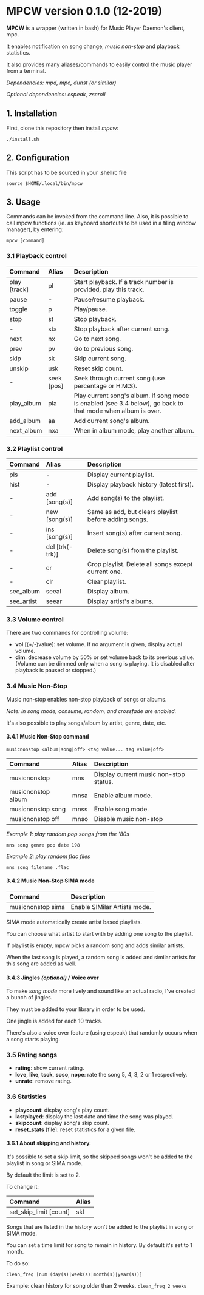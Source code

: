 # **MPCW** version 0.1.0 (12-2019)

**MPCW** is a wrapper (written in bash) for Music Player Daemon's client, mpc.

It enables notification on song change, *music non-stop* and playback statistics.

It also provides many aliases/commands to easily control the music player from a terminal.

*Dependencies: mpd, mpc, dunst (or similar)*

*Optional dependencies: espeak, zscroll*


## 1. Installation

First, clone this repository then install *mpcw*:

`./install.sh`


## 2. Configuration

This script has to be sourced in your .shellrc file

`source $HOME/.local/bin/mpcw`


## 3. Usage

Commands can be invoked from the command line. Also, it is possible to call mpcw functions (ie. as keyboard shortcuts to be used in a tiling window manager), by entering:

`mpcw [command]`


### 3.1 Playback control

|Command       |Alias      |Description
|:-------------|:----------|:----------
|play [track]  |pl         |Start playback. If a track number is provided, play this track.
|pause         |-          |Pause/resume playback.
|toggle        |p          |Play/pause.
|stop          |st         |Stop playback.
|-             |sta        |Stop playback after current song.
|next          |nx         |Go to next song.
|prev          |pv         |Go to previous song.
|skip          |sk         |Skip current song.
|unskip        |usk        |Reset skip count.
|-             |seek [pos] |Seek through current song (use percentage or H:M:S).
|play_album    |pla        |Play current song's album. If song mode is enabled (see 3.4 below), go back to that mode when album is over.
|add_album     |aa         |Add current song's album.
|next_album    |nxa        | When in album mode, play another album.


### 3.2 Playlist control

|Command    |Alias              |Description
|:----------|:------------------|:----------
|pls        |-                  |Display current playlist.
|hist       |-                  |Display playback history (latest first).
|-          |add [song(s)]      |Add song(s) to the playlist.
|-          |new [song(s)]      |Same as add, but clears playlist before adding songs.
|-          |ins [song(s)]      |Insert song(s) after current song.
|-          |del [trk(-trk)]    |Delete song(s) from the playlist.
|-          |cr                 |Crop playlist. Delete all songs except current one.
|-          |clr                |Clear playlist.
|see_album  |seeal              |Display album.
|see_artist |seear              |Display artist's albums.


### 3.3 Volume control

There are two commands for controlling volume:

- **vol** [(+/-)value]: set volume. If no argument is given, display actual volume.
- **dim**: decrease volume by 50% or set volume back to its previous value. (Volume can be dimmed only when a song is playing. It is disabled after playback is paused or stopped.)


### 3.4 Music Non-Stop

Music non-stop enables non-stop playback of songs or albums.

*Note: in song mode, consume, random, and crossfade are enabled.*

It's also possible to play songs/album by artist, genre, date, etc.


#### 3.4.1 Music Non-Stop command

`musicnonstop <album|song|off> <tag value... tag value|off>`

|Command            |Alias |Description
|:------------------|:-----|:----------
|musicnonstop       |mns   | Display current music non-stop status.
|musicnonstop album |mnsa  | Enable album mode.
|musicnonstop song  |mnss  | Enable song mode.
|musicnonstop off   |mnso  | Disable music non-stop

*Example 1: play random pop songs from the '80s*

`mns song genre pop date 198`

*Example 2: play random flac files*

`mns song filename .flac`



#### 3.4.2 Music Non-Stop SIMA mode

|Command            |Description
|:------------------|:----------
| musicnonstop sima | Enable SIMilar Artists mode.

SIMA mode automatically create artist based playlists.

You can choose what artist to start with by adding one song to the playlist.

If playlist is empty, mpcw picks a random song and adds similar artists.

When the last song is played, a random song is added and similar artists for this song are added as well.


#### 3.4.3 Jingles *(optional)* / Voice over

To make *song mode* more lively and sound like an actual radio, I've created a bunch of jingles.

They must be added to your library in order to be used.

One jingle is added for each 10 tracks.

There's also a voice over feature (using espeak) that randomly occurs when a song starts playing.


### 3.5 Rating songs

- **rating**: show current rating.
- **love**, **like**, **tsok**, **soso**, **nope**: rate the song 5, 4, 3, 2 or 1 respectively.
- **unrate**: remove rating.


### 3.6 Statistics

- **playcount**: display song's play count.
- **lastplayed**: display the last date and time the song was played.
- **skipcount**: display song's skip count.
- **reset_stats** [file]: reset statistics for a given file.


#### 3.6.1 About skipping and history.

It's possible to set a skip limit, so the skipped songs won't be added to the playlist in song or SIMA mode.

By default the limit is set to 2.

To change it:

|Command                | Alias
|:----------------------|:-----
|set_skip_limit [count] | skl


Songs that are listed in the history won't be added to the playlist in song or SIMA mode.

You can set a time limit for song to remain in history. By default it's set to 1 month.

To do so:

`clean_freq [num (day(s)|week(s)|month(s)|year(s))]`

Example: clean history for song older than 2 weeks.
`clean_freq 2 weeks`